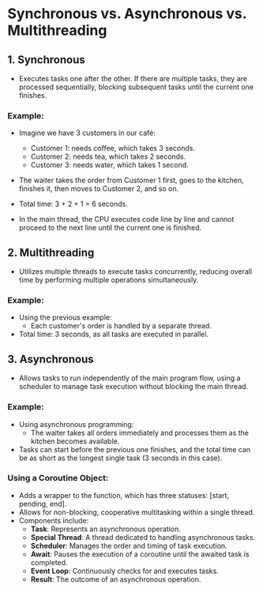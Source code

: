 # Synchronous vs. Asynchronous vs. Multithreading

## 1. Synchronous

- Executes tasks one after the other. If there are multiple tasks, they are processed sequentially, blocking subsequent tasks until the current one finishes.

### Example:
- Imagine we have 3 customers in our café:
    - Customer 1: needs coffee, which takes 3 seconds.
    - Customer 2: needs tea, which takes 2 seconds.
    - Customer 3: needs water, which takes 1 second.
- The waiter takes the order from Customer 1 first, goes to the kitchen, finishes it, then moves to Customer 2, and so on.
- Total time: 3 + 2 + 1 = 6 seconds.

- In the main thread, the CPU executes code line by line and cannot proceed to the next line until the current one is finished.

## 2. Multithreading

- Utilizes multiple threads to execute tasks concurrently, reducing overall time by performing multiple operations simultaneously.

### Example:
- Using the previous example:
    - Each customer's order is handled by a separate thread.
- Total time: 3 seconds, as all tasks are executed in parallel.

## 3. Asynchronous

- Allows tasks to run independently of the main program flow, using a scheduler to manage task execution without blocking the main thread.

### Example:
- Using asynchronous programming:
    - The waiter takes all orders immediately and processes them as the kitchen becomes available.
- Tasks can start before the previous one finishes, and the total time can be as short as the longest single task (3 seconds in this case).

### Using a Coroutine Object:
- Adds a wrapper to the function, which has three statuses: [start, pending, end].
- Allows for non-blocking, cooperative multitasking within a single thread.
- Components include:
    - **Task**: Represents an asynchronous operation.
    - **Special Thread**: A thread dedicated to handling asynchronous tasks.
    - **Scheduler**: Manages the order and timing of task execution.
    - **Await**: Pauses the execution of a coroutine until the awaited task is completed.
    - **Event Loop**: Continuously checks for and executes tasks.
    - **Result**: The outcome of an asynchronous operation.

